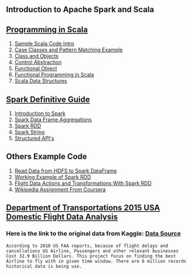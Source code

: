 ## Introduction to Apache Spark and Scala


## [Programming in Scala](https://github.com/adnanrahin/Apache-Spark-Complete-Reference/tree/master/programming-in-scala) 

1. [Sample Scala Code Intro](https://github.com/adnanrahin/Apache-Spark-Complete-Reference/tree/master/programming-in-scala/src/main/scala/org/programming/scala/introduction)
2. [Case Classes and Pattern Matching Example](https://github.com/adnanrahin/Apache-Spark-Complete-Reference/tree/master/programming-in-scala/src/main/scala/org/programming/scala/case_classes_and_pattern_matching)
3. [Class and Objects](https://github.com/adnanrahin/Apache-Spark-Complete-Reference/blob/master/programming-in-scala/src/main/scala/org/programming/scala/clsss_and_objectsa)
4. [Control Abstraction](https://github.com/adnanrahin/Apache-Spark-Complete-Reference/tree/master/programming-in-scala/src/main/scala/org/programming/scala/control_abstraction)
5. [Functional Object](https://github.com/adnanrahin/Apache-Spark-Complete-Reference/tree/master/programming-in-scala/src/main/scala/org/programming/scala/functional_objects)
6. [Functional Programming in Scala](https://github.com/adnanrahin/Apache-Spark-Complete-Reference/tree/master/programming-in-scala/src/main/scala/org/programming/scala/functional_programming_scala)
7. [Scala Data Structures](https://github.com/adnanrahin/Apache-Spark-Complete-Reference/tree/master/programming-in-scala/src/main/scala/org/programming/scala/working_with_lists)

## [Spark Definitive Guide](https://github.com/adnanrahin/Apache-Spark-Complete-Reference/tree/master/spark-definitive-guide)

1. [Introduction to Spark](https://github.com/adnanrahin/Apache-Spark-Complete-Reference/tree/master/spark-definitive-guide/src/main/scala/org/spark/apis/introduction)
2. [Spark Data Frame Aggregations](https://github.com/adnanrahin/Apache-Spark-Complete-Reference/tree/master/spark-definitive-guide/src/main/scala/org/spark/apis/aggregations)
3. [Spark RDD](https://github.com/adnanrahin/Apache-Spark-Complete-Reference/tree/master/spark-definitive-guide/src/main/scala/org/spark/apis/rdd)
4. [Spark String](https://github.com/adnanrahin/Apache-Spark-Complete-Reference/tree/master/spark-definitive-guide/src/main/scala/org/spark/apis/strings)
5. [Structured API's](https://github.com/adnanrahin/Apache-Spark-Complete-Reference/tree/master/spark-definitive-guide/src/main/scala/org/spark/apis/structuredapis)

## Others Example Code

1. [Read Data from HDFS to Spark DataFrame](https://github.com/adnanrahin/Apache-Spark-Complete-Reference/blob/master/spark-definitive-guide/src/main/scala/org/spark/apis/readfromcluster/ReadFileFromHdfsClusterToDF.scala)
2. [Working Example of Spark RDD](https://github.com/adnanrahin/Apache-Spark-Complete-Reference/blob/master/spark-in-action/src/main/scala/org/apache/spark/spark_in_action/chapter_four_rdd/CustomerTransaction.scala)
3. [Flight Data Actions and Transformations With Spark RDD](https://github.com/adnanrahin/Apache-Spark-Complete-Reference/blob/master/spark-resilient-distributed-dataset/src/main/scala/org/spark/rdd/flights_data/FlightsDataAnalysis.scala)
4. [Wikipedia Assignment From Coursera](https://github.com/adnanrahin/Apache-Spark-Complete-Reference/tree/master/spark-resilient-distributed-dataset/src/main/scala/org/spark/rdd/wikipedia)


## [Department of Transportations 2015 USA Domestic Flight Data Analysis](https://github.com/adnanrahin/Apache-Spark-Complete-Reference/tree/master/spark-flights-data-analysis)
### Here is the link to the original data from Kaggle: [Data Source](https://www.kaggle.com/usdot/flight-delays)

``According to 2010 US FAA reports, because of flight delays and cancellations US Airline, Passengers and other relevant businesses Cost 32.9 Billion Dollars.
This project focus on finding the best Airline to fly with in given time window. There are 6 million records historical data is being use.``

